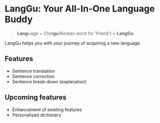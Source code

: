 # LangGu: Your All-In-One Language Buddy
> **Lang**uage + Chin**gu**(Korean word for 'friend') = **LangGu**

LangGu helps you with your journey of acquiring a new language.

## Features
- Sentence translation
- Sentence correction
- Sentence break-down (explanation)

## Upcoming features
- Enhancement of existing features
- Personalized dictionary